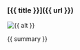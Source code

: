 <div class="book">

  ### [{{ title }}]({{ url }})

  <div class="align-center">
  <img src="{{ image }}" alt="{{ alt }}" class="dropshadow">

  <p class="padding-x no-margin">
  {{ summary }}
  </p>

  </div>

</div>
